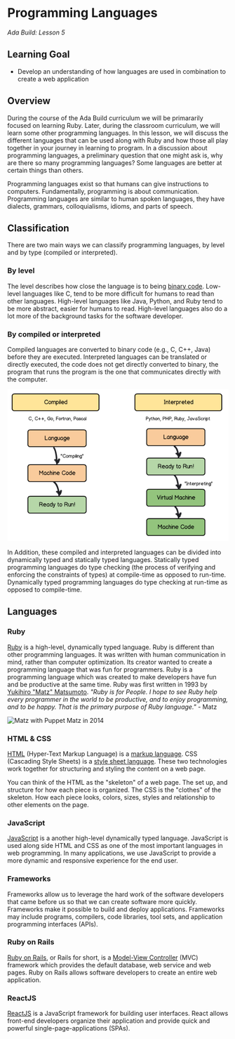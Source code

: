 # Programming Languages

_Ada Build: Lesson 5_

## Learning Goal

* Develop an understanding of how languages are used in combination to create a web application

## Overview

During the course of the Ada Build curriculum we will be primararily focused on learning Ruby. Later, during the classroom curriculum, we will learn some other programming languages. In this lesson, we will discuss the different languages that can be used along with Ruby and how those all play together in your journey in learning to program. In a discussion about programming languages, a preliminary question that one might ask is, why are there so many programming languages? Some languages are better at certain things than others.

Programming languages exist so that humans can give instructions to computers. Fundamentally, programming is about communication. Programming languages are similar to human spoken languages, they have dialects, grammars, colloquialisms, idioms, and parts of speech.

## Classification

There are two main ways we can classify programming languages, by level and by type (compiled or interpreted).

### By level

The level describes how close the language is to being [binary code](https://en.wikipedia.org/wiki/Binary_code). Low-level languages like C, tend to be more difficult for humans to read than other languages. High-level languages like Java, Python, and Ruby tend to be more abstract, easier for humans to read. High-level languages also do a lot more of the background tasks for the software developer.

### By compiled or interpreted

Compiled languages are converted to binary code (e.g., C, C++, Java) before they are executed. Interpreted languages can be translated or directly executed, the code does not get directly converted to binary, the program that runs the program is the one that communicates directly with the computer.

![Compiled vs Interpreted](./images/compiled-interpreted.png)

In Addition, these compiled and interpreted languages can be divided into dynamically typed and statically typed languages. Statically typed programming languages do type checking (the process of verifying and enforcing the constraints of types) at compile-time as opposed to run-time. Dynamically typed programming languages do type checking at run-time as opposed to compile-time.

## Languages

### Ruby

[Ruby](https://www.ruby-lang.org/en/) is a high-level, dynamically typed language.  Ruby is different than other programming languages. It was written with human communication in mind, rather than computer optimization. Its creator wanted to create a programming language that was fun for programmers. Ruby is a programming language which was created to make developers have fun and be productive at the same time. Ruby was first written in 1993 by [Yukihiro "Matz" Matsumoto](https://twitter.com/yukihiro_matz). _"Ruby is for People. I hope to see Ruby help every programmer in the world to be productive, and to enjoy programming, and to be happy. That is the primary purpose of Ruby language."_ - Matz

![Matz with Puppet Matz in 2014](https://pbs.twimg.com/media/B2575XuCIAE4BNB.jpg)

### HTML & CSS

[HTML](https://developer.mozilla.org/en-US/docs/Web/HTML) (Hyper-Text Markup Language) is a [markup language](https://en.wikipedia.org/wiki/Markup_language). CSS (Cascading Style Sheets) is a [style sheet language](https://en.wikipedia.org/wiki/Style_sheet_language). These two technologies work together for structuring and styling the content on a web page.

You can think of the HTML as the "skeleton" of a web page. The set up, and structure for how each piece is organized. The CSS is the "clothes" of the skeleton. How each piece looks, colors, sizes, styles and relationship to other elements on the page.

### JavaScript

[JavaScript](https://developer.mozilla.org/en-US/docs/Learn/JavaScript/First_steps/What_is_JavaScript) is a another high-level dynamically typed language. JavaScript is used along side HTML and CSS as one of the most important languages in web programming. In many applications, we use JavaScript to provide a more dynamic and responsive experience for the end user.

### Frameworks

Frameworks allow us to leverage the hard work of the software developers that came before us so that we can create software more quickly. Frameworks make it possible to build and deploy applications. Frameworks may include programs, compilers, code libraries, tool sets, and application programming interfaces (APIs).

### Ruby on Rails

[Ruby on Rails](https://guides.rubyonrails.org/), or Rails for short, is a [Model-View Controller](https://en.wikipedia.org/wiki/Model-view-controller) (MVC) framework which provides the default database, web service and web pages. Ruby on Rails allows software developers to create an entire web application.

### ReactJS

[ReactJS](https://reactjs.org/) is a JavaScript framework for building user interfaces.  React allows front-end developers organize their application and provide quick and powerful single-page-applications (SPAs).
